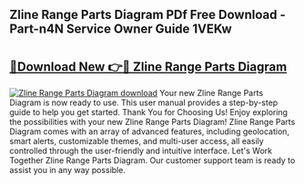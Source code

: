 ## Zline Range Parts Diagram PDf Free Download - Part-n4N Service Owner Guide 1VEKw

# <h2><a href="http://dfhqrs.blite.top/?on=Zline+Range+Parts+Diagram">🔗Download New 👉🔴 Zline Range Parts Diagram</a></h2>

[![Zline Range Parts Diagram download](https://i.imgur.com/lujVjoI.png)](http://dfhqrs.blite.top/?on=Zline+Range+Parts+Diagram)
Your new Zline Range Parts Diagram is now ready to use. This user manual provides a step-by-step guide to help you get started. Thank You for Choosing Us! Enjoy exploring the possibilities with your new Zline Range Parts Diagram! Zline Range Parts Diagram comes with an array of advanced features, including geolocation, smart alerts, customizable themes, and multi-user access, all easily controlled through the user-friendly and intuitive interface. Let's Work Together Zline Range Parts Diagram. Our customer support team is ready to assist you in any way possible.
